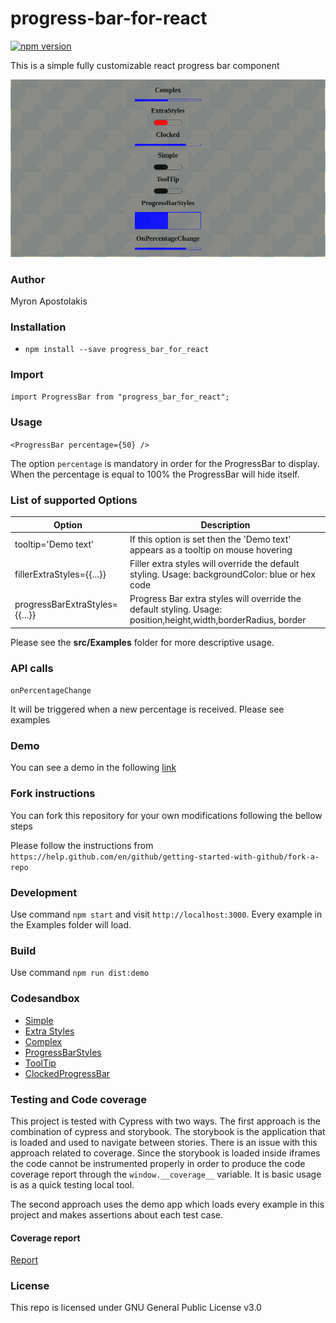 # progress-bar-for-react

[![npm version](https://img.shields.io/npm/v/progress_bar_for_react?style=flat-square)](https://www.npmjs.com/package/progress_bar_for_react)

This is a simple fully customizable react progress bar component

![Image description](./images/progress_bar.png)

### Author

Myron Apostolakis

### Installation

- `npm install --save progress_bar_for_react`

### Import

`import ProgressBar from "progress_bar_for_react";`

### Usage

`<ProgressBar percentage={50} />`

The option `percentage` is mandatory in order for the ProgressBar to display. When the percentage is equal to 100% the ProgressBar will hide itself.

### List of supported Options

| Option                         | Description                                                                                                    |
| ------------------------------ | -------------------------------------------------------------------------------------------------------------- |
| tooltip='Demo text'            | If this option is set then the 'Demo text' appears as a tooltip on mouse hovering                              |
| fillerExtraStyles={{...}}      | Filler extra styles will override the default styling. Usage: backgroundColor: blue or hex code                |
| progressBarExtraStyles={{...}} | Progress Bar extra styles will override the default styling. Usage: position,height,width,borderRadius, border |

Please see the **src/Examples** folder for more descriptive usage.

### API calls

`onPercentageChange`

It will be triggered when a new percentage is received. Please see examples

### Demo

You can see a demo in the following [link](https://myapos.github.io/progress-bar-for-react/)

### Fork instructions

You can fork this repository for your own modifications following the bellow steps

Please follow the instructions from `https://help.github.com/en/github/getting-started-with-github/fork-a-repo`

### Development

Use command `npm start` and visit `http://localhost:3000`. Every example in the Examples folder will load.

### Build

Use command `npm run dist:demo`

### Codesandbox

- [Simple](https://codesandbox.io/s/green-shadow-3370g?file=/src/Simple.js)
- [Extra Styles](https://codesandbox.io/s/compassionate-sara-friwc?file=/src/App.js)
- [Complex](https://codesandbox.io/s/compassionate-firefly-ofstl?file=/src/App.js)
- [ProgressBarStyles](https://codesandbox.io/s/practical-sanne-zidqd?file=/src/App.js)
- [ToolTip](https://codesandbox.io/s/winter-silence-30mox?file=/src/App.js)
- [ClockedProgressBar](https://codesandbox.io/s/intelligent-taussig-19iz0?file=/src/App.js)

### Testing and Code coverage

This project is tested with Cypress with two ways. The first approach is the combination of cypress and storybook. The storybook is the application that is loaded and used to navigate between stories. There is an
issue with this approach related to coverage. Since the storybook is loaded inside iframes the code cannot be instrumented properly in order to produce the code coverage report through the `window.__coverage__` variable.
It is basic usage is as a quick testing local tool.

The second approach uses the demo app which loads every example in this project and makes assertions about
each test case.

#### Coverage report

[Report](https://138-262743557-gh.circle-artifacts.com/0/coverage/lcov-report/index.html)

### License

This repo is licensed under GNU General Public License v3.0
